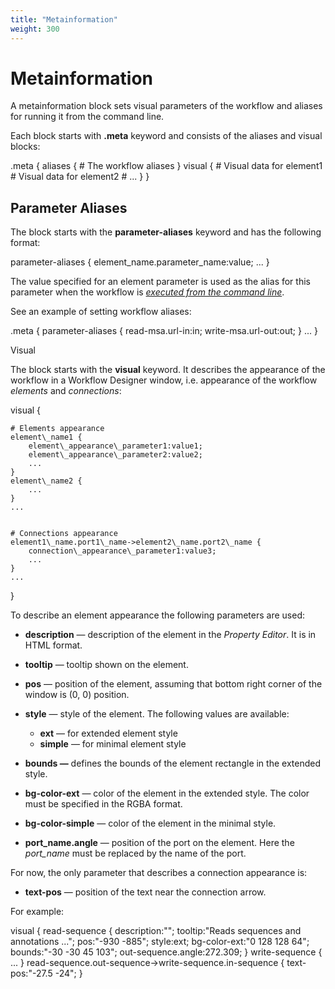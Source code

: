 ```yaml
---
title: "Metainformation"
weight: 300
---
```



# Metainformation

A metainformation block sets visual parameters of the workflow and aliases for running it from the command line.

Each block starts with **.meta** keyword and consists of the aliases and visual blocks:

.meta {
    aliases {
        # The workflow aliases
    }
    visual {
        # Visual data for element1
        # Visual data for element2
        # ...
    }
}

Parameter Aliases
-----------------

The block starts with the **parameter-aliases** keyword and has the following format:

parameter-aliases {
    element\_name.parameter\_name:value;
    ...
}

The value specified for an element parameter is used as the alias for this parameter when the workflow is [_executed from the command line_](../../running-workflow-from-the-command-line).

See an example of setting workflow aliases:

.meta {
    parameter-aliases {
        read-msa.url-in:in;
        write-msa.url-out:out;
    }
    ...
}

Visual

The block starts with the **visual** keyword. It describes the appearance of the workflow in a Workflow Designer window, i.e. appearance of the workflow _elements_ and _connections_:

visual {

    # Elements appearance
    element\_name1 {
        element\_appearance\_parameter1:value1;
        element\_appearance\_parameter2:value2;
        ...
    }
    element\_name2 {
        ...
    }
    ...


    # Connections appearance
    element1\_name.port1\_name->element2\_name.port2\_name {
        connection\_appearance\_parameter1:value3;
        ...
    }
    ...
}

To describe an element appearance the following parameters are used:

*   **description** — description of the element in the _Property Editor_. It is in HTML format.

*   **tooltip** — tooltip shown on the element.

*   **pos** — position of the element, assuming that bottom right corner of the window is (0, 0) position.

*   **style** — style of the element. The following values are available:

    *   **ext** — for extended element style
    *   **simple** — for minimal element style

*   ****bounds** —** defines the bounds of the element rectangle in the extended style.
*   **bg-color-ext** — color of the element in the extended style. The color must be specified in the RGBA format.
*   **bg-color-simple** — color of the element in the minimal style.
*   **port\_name.angle** — position of the port on the element. Here the _port\_name_ must be replaced by the name of the port.

For now, the only parameter that describes a connection appearance is:

*   **text-pos** — position of the text near the connection arrow.

For example:

visual {
    read-sequence {
        description:"";
        tooltip:"Reads sequences and annotations ...";
        pos:"-930 -885";
        style:ext;
        bg-color-ext:"0 128 128 64";
        bounds:"-30 -30 45 103";
        out-sequence.angle:272.309;
    }
    write-sequence {
        ...
    }
    read-sequence.out-sequence->write-sequence.in-sequence {
        text-pos:"-27.5 -24";
    }
